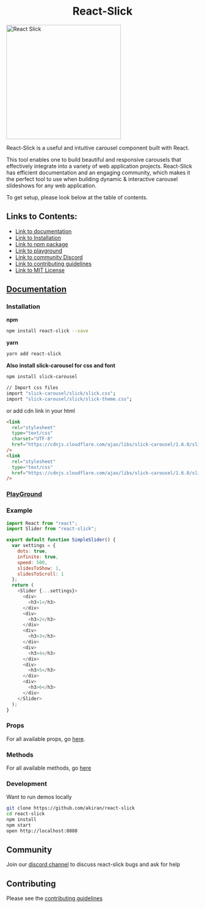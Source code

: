 <div style="text-align:center">

# React-Slick

</div>

<img src="https://user-images.githubusercontent.com/102548637/236898690-2ceb993f-5335-4bfa-bb6c-ca9fe7ae2883.png" alt="React Slick" width="300" />

React-Slick is a useful and intuitive carousel component built with React. 

This tool enables one to build beautiful and responsive carousels that effectively integrate into a variety of web application projects. React-Slick has efficient documentation and an engaging community, which makes it the perfect tool to use when building dynamic & interactive carousel slideshows for any web application. 

To get setup, please look below at the table of contents.

## Links to Contents:
- [Link to documentation](http://react-slick.neostack.com/)
- [Link to Installation](https://github.com/akiran/react-slick#installation)
- [Link to npm package](https://www.npmjs.com/package/react-slick)
- [Link to playground](https://codesandbox.io/s/ppwkk5l6xx)
- [Link to community Discord](https://discord.gg/z7stRE4Cyb)
- [Link to contributing guidelines](https://github.com/akiran/react-slick/blob/master/CONTRIBUTING.md)
- [Link to MIT License](https://github.com/akiran/react-slick/blob/master/LICENSE)







## [Documentation](http://react-slick.neostack.com)






### Installation

**npm**

```bash
npm install react-slick --save
```

**yarn**

```bash
yarn add react-slick
```

**Also install slick-carousel for css and font**

```bash
npm install slick-carousel

// Import css files
import "slick-carousel/slick/slick.css";
import "slick-carousel/slick/slick-theme.css";
```

or add cdn link in your html

```html
<link
  rel="stylesheet"
  type="text/css"
  charset="UTF-8"
  href="https://cdnjs.cloudflare.com/ajax/libs/slick-carousel/1.6.0/slick.min.css"
/>
<link
  rel="stylesheet"
  type="text/css"
  href="https://cdnjs.cloudflare.com/ajax/libs/slick-carousel/1.6.0/slick-theme.min.css"
/>
```

### [PlayGround](https://codesandbox.io/s/ppwkk5l6xx)

### Example

```js
import React from "react";
import Slider from "react-slick";

export default function SimpleSlider() {
  var settings = {
    dots: true,
    infinite: true,
    speed: 500,
    slidesToShow: 1,
    slidesToScroll: 1
  };
  return (
    <Slider {...settings}>
      <div>
        <h3>1</h3>
      </div>
      <div>
        <h3>2</h3>
      </div>
      <div>
        <h3>3</h3>
      </div>
      <div>
        <h3>4</h3>
      </div>
      <div>
        <h3>5</h3>
      </div>
      <div>
        <h3>6</h3>
      </div>
    </Slider>
  );
}
```

### Props

For all available props, go [here](https://react-slick.neostack.com/docs/api/).

### Methods

For all available methods, go [here](https://react-slick.neostack.com/docs/api#methods)

### Development

Want to run demos locally

```bash
git clone https://github.com/akiran/react-slick
cd react-slick
npm install
npm start
open http://localhost:8080
```

## Community

Join our [discord channel](https://discord.gg/z7stRE4Cyb) to discuss react-slick bugs and ask for help


## Contributing

Please see the [contributing guidelines](./CONTRIBUTING.md)